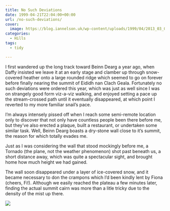 ```yaml
---
title: No Such Deviations
date: 1999-04-21T22:04:00+00:00
url: /no-such-deviations/
cover: 
  image: https://blog.iannelson.uk/wp-content/uploads/1999/04/2013_03_04_22_25_45.jpg
categories:
  - Hills
tags:
  - tidy

---
```

I first wandered up the long track toward Beinn Dearg a year ago, when Daffy insisted we leave it at an early stage and clamber up through snow-covered heather onto a large rounded ridge which seemed to go on forever before finally nearing the summit of Eididh nan Clach Geala. Fortunately no such deviations were ordered this year, which was just as well since I was on strangely good form viz-a-viz walking, and enjoyed setting a pace up the stream-crossed path until it eventually disappeared, at which point I reverted to my more familiar snail’s pace.

I’m always intensely pissed off when I reach some semi-remote location only to discover that not only have countless people been there before me, but they’ve also erected a plaque, built a restaurant, or undertaken some similar task. Well, Beinn Dearg boasts a dry-stone wall close to it’s summit, the reason for which totally evades me.

Just as I was considering the wall that stood mockingly before me, a Tornado (the plane, not the weather phenomenon) shot past beneath us, a short distance away, which was quite a spectacular sight, and brought home how much height we had gained.

The wall soon disappeared under a layer of ice-covered snow, and it became necessary to don the crampons which I’d been kindly lent by Fiona (cheers, Fi!). Although we easily reached the plateau a few minutes later, finding the actual summit cairn was more than a litle tricky due to the density of the mist up there.

![](https://blog.iannelson.uk/wp-content/uploads/2023/08/2013_03_04_22_25_51.jpg)